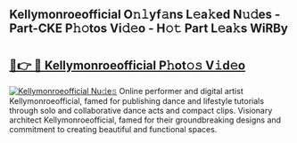 ## Kellymonroeofficial O𝚗𝚕yf𝚊ns L𝚎a𝚔ed N𝚞𝚍es - Part-CKE P𝚑𝚘tos Vi𝚍𝚎o - H𝚘𝚝 Part L𝚎a𝚔s WiRBy

# <h2><a href="http://kf6um2.oniu.top/?m=Kellymonroeofficial">🔗👉 🔴 Kellymonroeofficial P𝚑ot𝚘𝚜 V𝚒d𝚎o</a></h2>

[![Kellymonroeofficial Nu𝚍e𝚜](https://i.imgur.com/0qMVB7G.gif)](http://kf6um2.oniu.top/?m=Kellymonroeofficial)
Online performer and digital artist Kellymonroeofficial, famed for publishing dance and lifestyle tutorials through solo and collaborative dance acts and compact clips. Visionary architect Kellymonroeofficial, famed for their groundbreaking designs and commitment to creating beautiful and functional spaces.  
